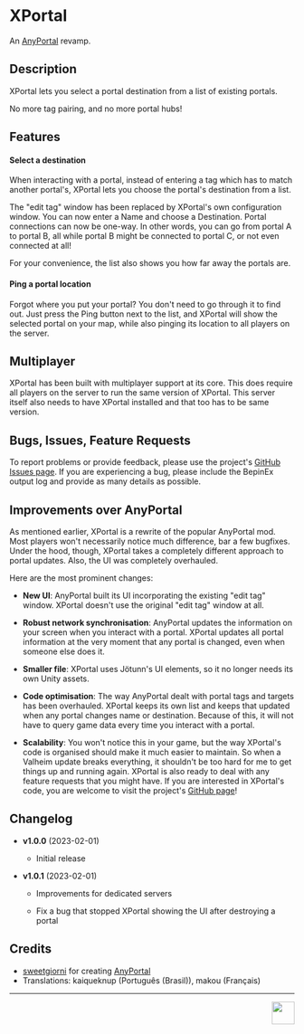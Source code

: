 # XPortal 

 An [AnyPortal](https://valheim.thunderstore.io/package/sweetgiorni/AnyPortal/) revamp.


## Description

XPortal lets you select a portal destination from a list of existing portals. 

No more tag pairing, and no more portal hubs!


## Features

#### Select a destination

When interacting with a portal, instead of entering a tag which has to match another portal's, XPortal lets you choose the portal's destination from a list.

The "edit tag" window has been replaced by XPortal's own configuration window. You can now enter a Name and choose a Destination. Portal connections can now be one-way. In other words, you can go from portal A to portal B, all while portal B might be connected to portal C, or not even connected at all!

For your convenience, the list also shows you how far away the portals are.

#### Ping a portal location

Forgot where you put your portal? You don't need to go through it to find out. Just press the Ping button next to the list, and XPortal will show the selected portal on your map, while also pinging its location to all players on the server.


## Multiplayer

XPortal has been built with multiplayer support at its core. This does require all players on the server to run the same version of XPortal. This server itself also needs to have XPortal installed and that too has to be same version.


## Bugs, Issues, Feature Requests

To report problems or provide feedback, please use the project's [GitHub Issues page](https://github.com/SpikeHimself/XPortal/issues).
If you are experiencing a bug, please include the BepinEx output log and provide as many details as possible.


## Improvements over AnyPortal

As mentioned earlier, XPortal is a rewrite of the popular AnyPortal mod. Most players won't necessarily notice much difference, bar a few bugfixes. Under the hood, though, XPortal takes a completely different approach to portal updates. Also, the UI was completely overhauled.

Here are the most prominent changes:

* **New UI**:
AnyPortal built its UI incorporating the existing "edit tag" window. XPortal doesn't use the original "edit tag" window at all.

* **Robust network synchronisation**:
AnyPortal updates the information on your screen when you interact with a portal. XPortal updates all portal information at the very moment that any portal is changed, even when someone else does it.

* **Smaller file**:
XPortal uses Jötunn's UI elements, so it no longer needs its own Unity assets.

* **Code optimisation**:
The way AnyPortal dealt with portal tags and targets has been overhauled. XPortal keeps its own list and keeps that updated when any portal changes name or destination. Because of this, it will not have to query game data every time you interact with a portal.

* **Scalability**:
You won't notice this in your game, but the way XPortal's code is organised should make it much easier to maintain. So when a Valheim update breaks everything, it shouldn't be too hard for me to get things up and running again. XPortal is also ready to deal with any feature requests that you might have. If you are interested in XPortal's code, you are welcome to visit the project's [GitHub page](https://github.com/SpikeHimself/XPortal)!


## Changelog

* **v1.0.0** (2023-02-01)
	
	* Initial release

* **v1.0.1** (2023-02-01)

	* Improvements for dedicated servers

	* Fix a bug that stopped XPortal showing the UI after destroying a portal


## Credits

* [sweetgiorni](https://valheim.thunderstore.io/package/sweetgiorni/) for creating [AnyPortal](https://valheim.thunderstore.io/package/sweetgiorni/AnyPortal/)
* Translations: kaiqueknup (Português (Brasil)), makou (Français)

---

[<img src="https://cdn.buymeacoffee.com/buttons/v2/default-yellow.png" height="40" align="right">](https://www.buymeacoffee.com/SpikeHimself)
